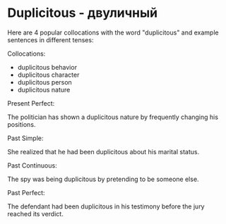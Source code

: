 # Duplicitous - двуличный

Here are 4 popular collocations with the word "duplicitous" and example sentences in different tenses:

Collocations:

- duplicitous behavior
- duplicitous character
- duplicitous person
- duplicitous nature

Present Perfect:

The politician has shown a duplicitous nature by frequently changing his positions.

Past Simple:

She realized that he had been duplicitous about his marital status.

Past Continuous:

The spy was being duplicitous by pretending to be someone else.

Past Perfect:

The defendant had been duplicitous in his testimony before the jury reached its verdict.
